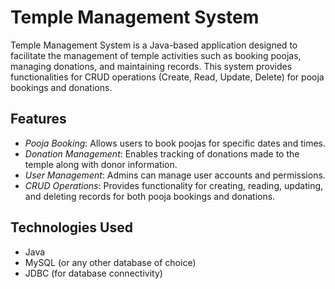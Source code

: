 # Temple Management System

Temple Management System is a Java-based application designed to facilitate the management of temple activities such as booking poojas, managing donations, and maintaining records. This system provides functionalities for CRUD operations (Create, Read, Update, Delete) for pooja bookings and donations.

## Features

- *Pooja Booking*: Allows users to book poojas for specific dates and times.
- *Donation Management*: Enables tracking of donations made to the temple along with donor information.
- *User Management*: Admins can manage user accounts and permissions.
- *CRUD Operations*: Provides functionality for creating, reading, updating, and deleting records for both pooja bookings and donations.

## Technologies Used

- Java
- MySQL (or any other database of choice)
- JDBC (for database connectivity)
